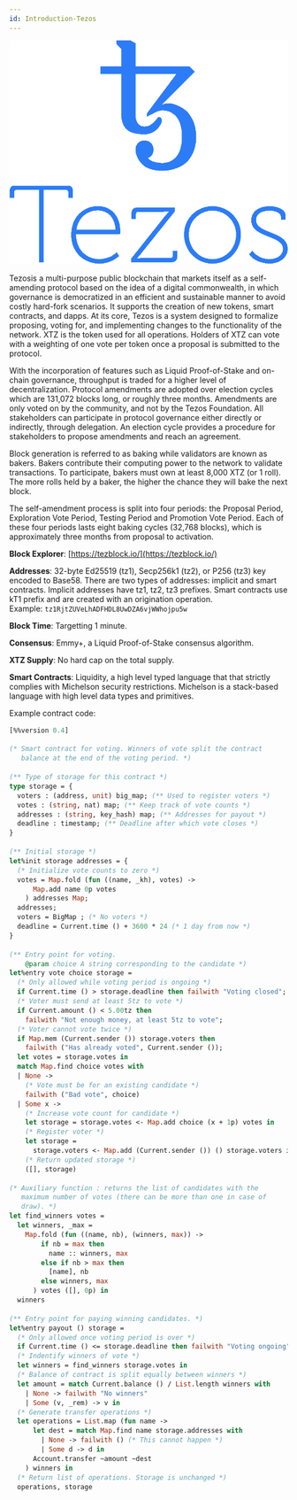 ```yaml
---
id: Introduction-Tezos
---
```

![Tezos logo](logos/tezos.png "=150x187")

Tezosis a multi-purpose public blockchain that markets itself as a self-amending protocol based on the idea of a digital commonwealth, in which governance is democratized in an efficient and sustainable manner to avoid costly hard-fork scenarios. It supports the creation of new tokens, smart contracts, and dapps. At its core, Tezos is a system designed to formalize proposing, voting for, and implementing changes to the functionality of the network. XTZ is the token used for all operations. Holders of XTZ can vote with a weighting of one vote per token once a proposal is submitted to the protocol.

With the incorporation of features such as Liquid Proof-of-Stake and on-chain governance, throughput is traded for a higher level of decentralization. Protocol amendments are adopted over election cycles which are 131,072 blocks long, or roughly three months. Amendments are only voted on by the community, and not by the Tezos Foundation. All stakeholders can participate in protocol governance either directly or indirectly, through delegation. An election cycle provides a procedure for stakeholders to propose amendments and reach an agreement.

Block generation is referred to as baking while validators are known as bakers. Bakers contribute their computing power to the network to validate transactions. To participate, bakers must own at least 8,000 XTZ (or 1 roll). The more rolls held by a baker, the higher the chance they will bake the next block.

The self-amendment process is split into four periods: the Proposal Period, Exploration Vote Period, Testing Period and Promotion Vote Period. Each of these four periods lasts eight baking cycles (32,768 blocks), which is approximately three months from proposal to activation.

**Block Explorer**: [https://tezblock.io/](https://tezblock.io/)

**Addresses**: 32-byte Ed25519 (tz1), Secp256k1 (tz2), or P256 (tz3) key encoded to Base58. There are two types of addresses: implicit and smart contracts. Implicit addresses have tz1, tz2, tz3 prefixes. Smart contracts use kT1 prefix and are created with an origination operation.<br />
Example: `tz1RjtZUVeLhADFHDL8UwDZA6vjWWhojpu5w`

**Block Time**: Targetting 1 minute.

**Consensus**: Emmy+, a Liquid Proof-of-Stake consensus algorithm.

**XTZ Supply**: No hard cap on the total supply.

**Smart Contracts**: Liquidity, a high level typed language that that strictly complies with Michelson security restrictions. Michelson is a stack-based language with high level data types and primitives.

Example contract code:

```ocaml
[%%version 0.4]
  
(* Smart contract for voting. Winners of vote split the contract
   balance at the end of the voting period. *)

(** Type of storage for this contract *)
type storage = {
  voters : (address, unit) big_map; (** Used to register voters *)
  votes : (string, nat) map; (** Keep track of vote counts *)
  addresses : (string, key_hash) map; (** Addresses for payout *)
  deadline : timestamp; (** Deadline after which vote closes *)
}

(** Initial storage *)
let%init storage addresses = {
  (* Initialize vote counts to zero *)
  votes = Map.fold (fun ((name, _kh), votes) ->
      Map.add name 0p votes
    ) addresses Map;
  addresses;
  voters = BigMap ; (* No voters *)
  deadline = Current.time () + 3600 * 24 (* 1 day from now *)
}

(** Entry point for voting.
    @param choice A string corresponding to the candidate *)
let%entry vote choice storage =
  (* Only allowed while voting period is ongoing *)
  if Current.time () > storage.deadline then failwith "Voting closed";
  (* Voter must send at least 5tz to vote *)
  if Current.amount () < 5.00tz then
    failwith "Not enough money, at least 5tz to vote";
  (* Voter cannot vote twice *)
  if Map.mem (Current.sender ()) storage.voters then
    failwith ("Has already voted", Current.sender ());
  let votes = storage.votes in
  match Map.find choice votes with
  | None ->
    (* Vote must be for an existing candidate *)
    failwith ("Bad vote", choice)
  | Some x ->
    (* Increase vote count for candidate *)
    let storage = storage.votes <- Map.add choice (x + 1p) votes in
    (* Register voter *)
    let storage =
      storage.voters <- Map.add (Current.sender ()) () storage.voters in
    (* Return updated storage *)
    ([], storage)

(* Auxiliary function : returns the list of candidates with the
   maximum number of votes (there can be more than one in case of
   draw). *)
let find_winners votes =
  let winners, _max =
    Map.fold (fun ((name, nb), (winners, max)) ->
        if nb = max then
          name :: winners, max
        else if nb > max then
          [name], nb
        else winners, max
      ) votes ([], 0p) in
  winners

(** Entry point for paying winning candidates. *)
let%entry payout () storage =
  (* Only allowed once voting period is over *)
  if Current.time () <= storage.deadline then failwith "Voting ongoing";
  (* Indentify winners of vote *)
  let winners = find_winners storage.votes in
  (* Balance of contract is split equally between winners *)
  let amount = match Current.balance () / List.length winners with
    | None -> failwith "No winners"
    | Some (v, _rem) -> v in
  (* Generate transfer operations *)
  let operations = List.map (fun name ->
      let dest = match Map.find name storage.addresses with
        | None -> failwith () (* This cannot happen *)
        | Some d -> d in
      Account.transfer ~amount ~dest
    ) winners in
  (* Return list of operations. Storage is unchanged *)
  operations, storage
  ```